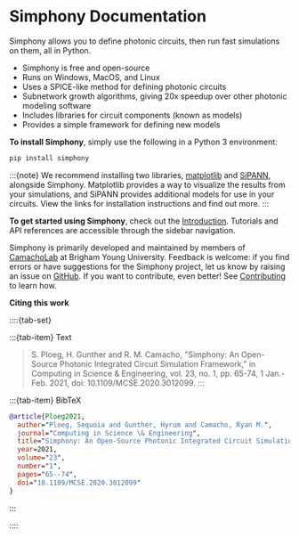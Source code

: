 # Simphony Documentation

Simphony allows you to define photonic circuits, then run fast simulations on
them, all in Python.

- Simphony is free and open-source
- Runs on Windows, MacOS, and Linux
- Uses a SPICE-like method for defining photonic circuits
- Subnetwork growth algorithms, giving 20x speedup over other photonic modeling
  software
- Includes libraries for circuit components (known as models)
- Provides a simple framework for defining new models 

**To install Simphony**, simply use the following in a Python 3 environment:

```bash
pip install simphony
```

:::{note} 
We recommend installing two libraries,
[matplotlib](https://matplotlib.org/) and
[SiPANN](https://sipann.readthedocs.io/en/latest/ ), alongside Simphony.
Matplotlib provides a way to visualize the results from your simulations, and
SiPANN provides additional models for use in your circuits. View the links for
installation instructions and find out more. 
:::

**To get started using Simphony**, check out the
[Introduction](tutorials/intro). Tutorials and API references are accessible
through the sidebar navigation.

Simphony is primarily developed and maintained by members of
[CamachoLab](https://camacholab.byu.edu) at Brigham Young University. Feedback
is welcome: if you find errors or have suggestions for the Simphony project,
let us know by raising an issue on
[GitHub](https://github.com/BYUCamachoLab/simphony). If you want to contribute,
even better! See [Contributing](dev/contributing) to learn how.

**Citing this work**

::::{tab-set}

:::{tab-item} Text
> S. Ploeg, H. Gunther and R. M. Camacho, "Simphony: An Open-Source Photonic 
> Integrated Circuit Simulation Framework," in Computing in Science & 
> Engineering, vol. 23, no. 1, pp. 65-74, 1 Jan.-Feb. 2021, doi: 10.1109/MCSE.2020.3012099.
:::

:::{tab-item} BibTeX
```bibtex
@article{Ploeg2021,
  author="Ploeg, Sequoia and Gunther, Hyrum and Camacho, Ryan M.",
  journal="Computing in Science \& Engineering", 
  title="Simphony: An Open-Source Photonic Integrated Circuit Simulation Framework", 
  year=2021,
  volume="23",
  number="1",
  pages="65--74",
  doi="10.1109/MCSE.2020.3012099"
}
```
:::

::::
